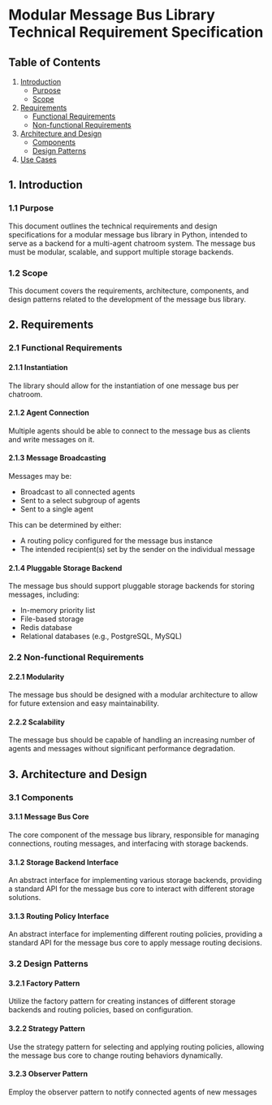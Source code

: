 # Modular Message Bus Library Technical Requirement Specification

## Table of Contents
1. [Introduction](#introduction)
   * [Purpose](#purpose)
   * [Scope](#scope)
2. [Requirements](#requirements)
   * [Functional Requirements](#functional-requirements)
   * [Non-functional Requirements](#non-functional-requirements)
3. [Architecture and Design](#architecture-and-design)
   * [Components](#components)
   * [Design Patterns](#design-patterns)
4. [Use Cases](#use-cases)

## 1. Introduction <a name="introduction"></a>

### 1.1 Purpose <a name="purpose"></a>
This document outlines the technical requirements and design specifications for a modular message bus library in Python, intended to serve as a backend for a multi-agent chatroom system. The message bus must be modular, scalable, and support multiple storage backends.

### 1.2 Scope <a name="scope"></a>
This document covers the requirements, architecture, components, and design patterns related to the development of the message bus library.

## 2. Requirements <a name="requirements"></a>

### 2.1 Functional Requirements <a name="functional-requirements"></a>

#### 2.1.1 Instantiation
The library should allow for the instantiation of one message bus per chatroom.

#### 2.1.2 Agent Connection
Multiple agents should be able to connect to the message bus as clients and write messages on it.

#### 2.1.3 Message Broadcasting
Messages may be:
  * Broadcast to all connected agents
  * Sent to a select subgroup of agents
  * Sent to a single agent

This can be determined by either:
  * A routing policy configured for the message bus instance
  * The intended recipient(s) set by the sender on the individual message

#### 2.1.4 Pluggable Storage Backend
The message bus should support pluggable storage backends for storing messages, including:
  * In-memory priority list
  * File-based storage
  * Redis database
  * Relational databases (e.g., PostgreSQL, MySQL)

### 2.2 Non-functional Requirements <a name="non-functional-requirements"></a>

#### 2.2.1 Modularity
The message bus should be designed with a modular architecture to allow for future extension and easy maintainability.

#### 2.2.2 Scalability
The message bus should be capable of handling an increasing number of agents and messages without significant performance degradation.

## 3. Architecture and Design <a name="architecture-and-design"></a>

### 3.1 Components <a name="components"></a>

#### 3.1.1 Message Bus Core
The core component of the message bus library, responsible for managing connections, routing messages, and interfacing with storage backends.

#### 3.1.2 Storage Backend Interface
An abstract interface for implementing various storage backends, providing a standard API for the message bus core to interact with different storage solutions.

#### 3.1.3 Routing Policy Interface
An abstract interface for implementing different routing policies, providing a standard API for the message bus core to apply message routing decisions.

### 3.2 Design Patterns <a name="design-patterns"></a>

#### 3.2.1 Factory Pattern
Utilize the factory pattern for creating instances of different storage backends and routing policies, based on configuration.

#### 3.2.2 Strategy Pattern
Use the strategy pattern for selecting and applying routing policies, allowing the message bus core to change routing behaviors dynamically.

#### 3.2.3 Observer Pattern
Employ the observer pattern to notify connected agents of new messages
